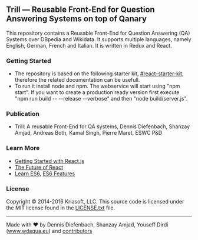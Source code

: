 ## Trill — Reusable Front-End for Question Answering Systems on top of Qanary

This repository contains a Reusable Front-End for Question Answering (QA) Systems over DBpedia and Wikidata. It supports multiple languages, namely English, German, French and Italian. It is written in Redux and React.

### Getting Started

  * The repository is based on the following starter kit, [#react-starter-kit](https://gitter.im/kriasoft/react-starter-kit), therefore the related documentation can be usefull.   
  * To run it install node and npm. The webservice will start using "npm start". If you want to create a production ready version first execute "npm run build -- --release --verbose" and then "node build/server.js".

### Publication

  *  Trill: A reusable Front-End for QA systems, Dennis Diefenbach, Shanzay Amjad, Andreas Both, Kamal Singh, Pierre Maret, ESWC P&D


### Learn More

  * [Getting Started with React.js](http://facebook.github.io/react/)
  * [The Future of React](https://github.com/reactjs/react-future)
  * [Learn ES6](https://babeljs.io/docs/learn-es6/), [ES6 Features](https://github.com/lukehoban/es6features#readme)

### License

Copyright © 2014-2016 Kriasoft, LLC. This source code is licensed under the MIT
license found in the [LICENSE.txt](https://github.com/kriasoft/react-starter-kit/blob/master/LICENSE.txt)
file.

---
Made with ♥ by Dennis Diefenbach, Shanzay Amjad, Youseff Dirdi (www.wdaqua.eu) and [contributors](https://github.com/WDAqua/Trill/graphs/contributors)

